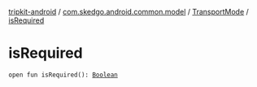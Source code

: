 [tripkit-android](../../index.md) / [com.skedgo.android.common.model](../index.md) / [TransportMode](index.md) / [isRequired](./is-required.md)

# isRequired

`open fun isRequired(): `[`Boolean`](https://kotlinlang.org/api/latest/jvm/stdlib/kotlin/-boolean/index.html)